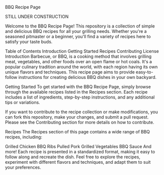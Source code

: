 BBQ Recipe Page 

STILL UNDER CONSTRUCTION

Welcome to the BBQ Recipe Page! This repository is a collection of simple and delicious BBQ recipes for all your grilling needs. Whether you're a seasoned pitmaster or a beginner, you'll find a variety of recipes here to satisfy your taste buds.

Table of Contents
Introduction
Getting Started
Recipes
Contributing
License
Introduction
Barbecue, or BBQ, is a cooking method that involves grilling meat, vegetables, and other foods over an open flame or hot coals. It's a popular culinary tradition around the world, with each region having its own unique flavors and techniques. This recipe page aims to provide easy-to-follow instructions for creating delicious BBQ dishes in your own backyard.

Getting Started
To get started with the BBQ Recipe Page, simply browse through the available recipes listed in the Recipes section. Each recipe includes a list of ingredients, step-by-step instructions, and any additional tips or variations.

If you want to contribute to the recipe collection or make modifications, you can fork this repository, make your changes, and submit a pull request. Please see the Contributing section for more details on how to contribute.

Recipes
The Recipes section of this page contains a wide range of BBQ recipes, including:

Grilled Chicken
BBQ Ribs
Pulled Pork
Grilled Vegetables
BBQ Sauce
And more!
Each recipe is presented in a standardized format, making it easy to follow along and recreate the dish. Feel free to explore the recipes, experiment with different flavors and techniques, and adapt them to suit your preferences.